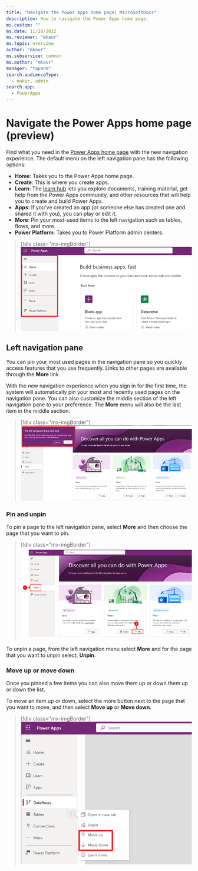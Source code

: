 ```yaml
---
title: "Navigate the Power Apps home page| MicrosoftDocs"
description: How to navigate the Power Apps home page. 
ms.custom: ""
ms.date: 11/28/2022
ms.reviewer: "mkaur"
ms.topic: overview
author: "mkaur"
ms.subservice: common
ms.author: "mkaur"
manager: "tapanm"
search.audienceType: 
  - maker, admin
search.app: 
  - PowerApps
---
```



# Navigate the Power Apps home page (preview)

Find what you need in the [Power Apps home page](https://make.powerapps.com) with the new navigation experience. The default menu on the left navigation pane has the following options:

- **Home**: Takes you to the Power Apps home page.
- **Create**: This is where you create apps.
- **Learn**: The [learn hub](../common/learn-hub.md) lets you explore documents, training material, get help from the Power Apps community, and other resources that will help you to create and build Power Apps.
- **Apps**: If you've created an app (or someone else has created one and shared it with you), you can play or edit it.
- **More**: Pin your most-used items to the left navigation such as tables, flows, and more.
- **Power Platform**: Takes you to Power Platform admin centers.

> [!div class="mx-imgBorder"]
> ![Power Apps left navigation pane.](media/navigation/default-nav-1.png "Power Apps left navigation pane")

## Left navigation pane

You can pin your most used pages in the navigation pane so you quickly access features that you use frequently. Links to other pages are available through the **More** link.

With the new navigation experience when you sign in for the first time, the system will automatically pin your most and recently used pages on the navigation pane. You can also customize the middle section of the left navigation pane to your preference. The **More** menu will also be the last item in the middle section.  

> [!div class="mx-imgBorder"]
> ![First time sign in dialog box.](media/navigation/left-nav-dialog-2.png "First time signing in")

### Pin and unpin

To pin a page to the left navigation pane, select **More** and then choose the page that you want to pin.

> [!div class="mx-imgBorder"]
> ![Pin an item.](media/navigation/pin-3.png "Pin an item")


To unpin a page, from the left navigation menu select **More** and for the page that you want to unpin select, **Unpin**.

### Move up or move down

Once you pinned a few items you can also move them up or down them up or down the list.

To move an item up or down, select the more button next to the page that you want to move, and then select **Move up** or **Move down**.

> [!div class="mx-imgBorder"] 
> ![Move up or down.](media/navigation/move-up-down-4.png "Move up or down")




